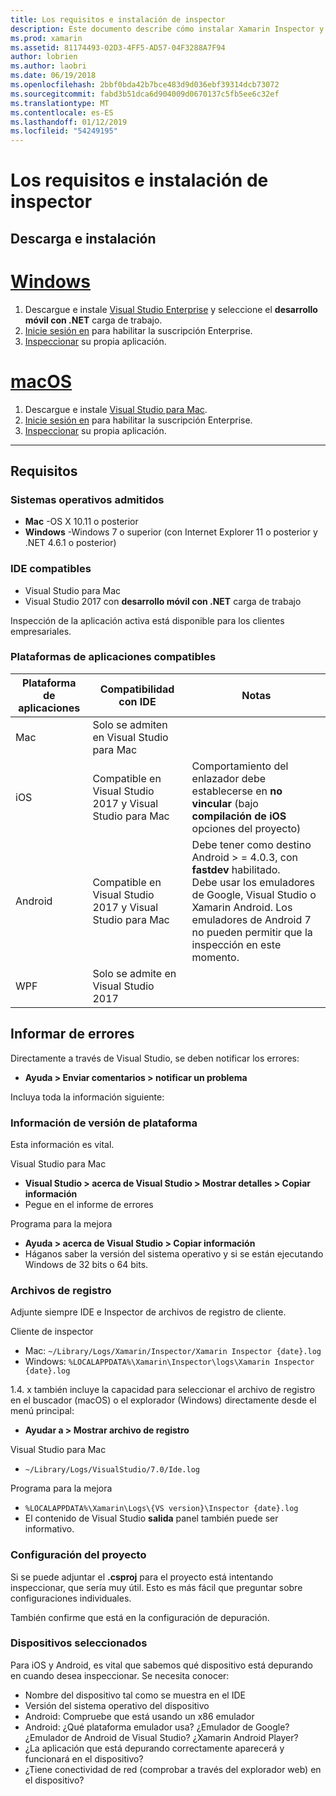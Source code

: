 ```yaml
---
title: Los requisitos e instalación de inspector
description: Este documento describe cómo instalar Xamarin Inspector y sistema operativo compatible, IDE y plataformas de aplicaciones.
ms.prod: xamarin
ms.assetid: 81174493-02D3-4FF5-AD57-04F3288A7F94
author: lobrien
ms.author: laobri
ms.date: 06/19/2018
ms.openlocfilehash: 2bbf0bda42b7bce483d9d036ebf39314dcb73072
ms.sourcegitcommit: fabd3b51dca6d904009d0670137c5fb5ee6c32ef
ms.translationtype: MT
ms.contentlocale: es-ES
ms.lasthandoff: 01/12/2019
ms.locfileid: "54249195"
---
```

# <a name="inspector-installation-and-requirements"></a>Los requisitos e instalación de inspector

## <a name="download-and-installation"></a>Descarga e instalación

# <a name="windowstabwindows"></a>[Windows](#tab/windows)

1. Descargue e instale [Visual Studio Enterprise](https://visualstudio.microsoft.com/vs/) y seleccione el **desarrollo móvil con .NET** carga de trabajo.
1. [Inicie sesión en](https://docs.microsoft.com/visualstudio/ide/signing-in-to-visual-studio) para habilitar la suscripción Enterprise.
1. [Inspeccionar](~/tools/inspector/inspect.md) su propia aplicación.

# <a name="macostabmacos"></a>[macOS](#tab/macos)

1. Descargue e instale [Visual Studio para Mac](https://visualstudio.microsoft.com/vs/mac/).
1. [Inicie sesión en](https://docs.microsoft.com/visualstudio/mac/activation) para habilitar la suscripción Enterprise.
1. [Inspeccionar](~/tools/inspector/inspect.md) su propia aplicación.

-----

## <a name="requirements"></a>Requisitos

### <a name="supported-operating-systems"></a>Sistemas operativos admitidos

- **Mac** -OS X 10.11 o posterior
- **Windows** -Windows 7 o superior (con Internet Explorer 11 o posterior y .NET 4.6.1 o posterior)

### <a name="supported-ides"></a>IDE compatibles

- Visual Studio para Mac
- Visual Studio 2017 con **desarrollo móvil con .NET** carga de trabajo

Inspección de la aplicación activa está disponible para los clientes empresariales.

<a name="supported-platforms" />

### <a name="supported-app-platforms"></a>Plataformas de aplicaciones compatibles

|Plataforma de aplicaciones|Compatibilidad con IDE|Notas|
|--- |--- |--- |
|Mac|Solo se admiten en Visual Studio para Mac|
|iOS|Compatible en Visual Studio 2017 y Visual Studio para Mac| Comportamiento del enlazador debe establecerse en **no vincular** (bajo **compilación de iOS** opciones del proyecto) |
|Android|Compatible en Visual Studio 2017 y Visual Studio para Mac|Debe tener como destino Android > = 4.0.3, con **fastdev** habilitado.<br />Debe usar los emuladores de Google, Visual Studio o Xamarin Android. Los emuladores de Android 7 no pueden permitir que la inspección en este momento.|
|WPF|Solo se admite en Visual Studio 2017|

<a name="reporting-bugs" />

## <a name="reporting-bugs"></a>Informar de errores

Directamente a través de Visual Studio, se deben notificar los errores:

- **Ayuda > Enviar comentarios > notificar un problema**

Incluya toda la información siguiente:

### <a name="platform-version-information"></a>Información de versión de plataforma

Esta información es vital.

Visual Studio para Mac

- **Visual Studio > acerca de Visual Studio > Mostrar detalles > Copiar información**
- Pegue en el informe de errores

Programa para la mejora

- **Ayuda > acerca de Visual Studio > Copiar información**
- Háganos saber la versión del sistema operativo y si se están ejecutando Windows de 32 bits o 64 bits.

### <a name="log-files"></a>Archivos de registro

Adjunte siempre IDE e Inspector de archivos de registro de cliente.

Cliente de inspector

- Mac: `~/Library/Logs/Xamarin/Inspector/Xamarin Inspector {date}.log`
- Windows: `%LOCALAPPDATA%\Xamarin\Inspector\logs\Xamarin Inspector {date}.log`

1.4. x también incluye la capacidad para seleccionar el archivo de registro en el buscador (macOS) o el explorador (Windows) directamente desde el menú principal:

- **Ayudar a > Mostrar archivo de registro**

Visual Studio para Mac

- `~/Library/Logs/VisualStudio/7.0/Ide.log`

Programa para la mejora

- `%LOCALAPPDATA%\Xamarin\Logs\{VS version}\Inspector {date}.log`
- El contenido de Visual Studio **salida** panel también puede ser informativo.

### <a name="project-settings"></a>Configuración del proyecto

Si se puede adjuntar el **.csproj** para el proyecto está intentando inspeccionar, que sería muy útil. Esto es más fácil que preguntar sobre configuraciones individuales.

También confirme que está en la configuración de depuración.

### <a name="selected-devices"></a>Dispositivos seleccionados

Para iOS y Android, es vital que sabemos qué dispositivo está depurando en cuando desea inspeccionar. Se necesita conocer:

- Nombre del dispositivo tal como se muestra en el IDE
- Versión del sistema operativo del dispositivo
- Android: Compruebe que está usando un x86 emulador
- Android: ¿Qué plataforma emulador usa? ¿Emulador de Google? ¿Emulador de Android de Visual Studio? ¿Xamarin Android Player?
- ¿La aplicación que está depurando correctamente aparecerá y funcionará en el dispositivo?
- ¿Tiene conectividad de red (comprobar a través del explorador web) en el dispositivo?

[client-bugs]: https://github.com/Microsoft/workbooks/issues/new
